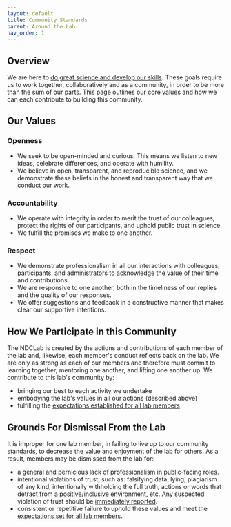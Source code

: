 ```yaml
---
layout: default
title: Community Standards
parent: Around the Lab
nav_order: 1
---
```


## Overview
We are here to [do great science and develop our skills](https://ndclab.github.io/wiki/docs/welcome/lab-culture.html). These goals require us to work together, collaboratively and as a community, in order to be more than the sum of our parts. This page outlines our core values and how we can each contribute to building this community.

## Our Values
### Openness
* We seek to be open-minded and curious. This means we listen to new ideas, celebrate differences, and operate with humility.
* We believe in open, transparent, and reproducible science, and we demonstrate these beliefs in the honest and transparent way that we conduct our work.

### Accountability
* We operate with integrity in order to merit the trust of our colleagues, protect the rights of our participants, and uphold public trust in science.
* We fulfill the promises we make to one another.

### Respect
* We demonstrate professionalism in all our interactions with colleagues, participants, and administrators to acknowledge the value of their time and contributions.
* We are responsive to one another, both in the timeliness of our replies and the quality of our responses.
* We offer suggestions and feedback in a constructive manner that makes clear our supportive intentions.

## How We Participate in this Community
The NDCLab is created by the actions and contributions of each member of the lab and, likewise, each member's conduct reflects back on the lab. We are only as strong as each of our members and therefore must commit to learning together, mentoring one another, and lifting one another up. We contribute to this lab's community by:
* bringing our best to each activity we undertake
* embodying the lab's values in all our actions (described above)
* fulfilling the [expectations established for all lab members](https://ndclab.github.io/wiki/docs/around-the-lab/roles-expectations.html)

## Grounds For Dismissal From the Lab
It is improper for one lab member, in failing to live up to our community standards, to decrease the value and enjoyment of the lab for others. As a result, members may be dismissed from the lab for:
* a general and pernicious lack of professionalism in public-facing roles.
* intentional violations of trust, such as: falsifying data, lying, plagiarism of any kind, intentionally withholding the full truth, actions or words that detract from a positive/inclusive environment, etc. Any suspected violation of trust should be [immediately reported](https://ndclab.github.io/wiki/docs/around-the-lab/report-concerns.html).
* consistent or repetitive failure to uphold these values and meet the [expectations set for all lab members](https://ndclab.github.io/wiki/docs/around-the-lab/roles-expectations.html).
